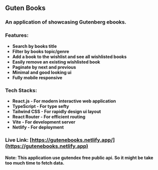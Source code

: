 ## **Guten Books**

### **An application of showcasing Gutenberg ebooks.**

### **Features:**

- **Search by books title**
- **Filter by books topic/genre**
- **Add a book to the wishlist and see all wishlisted books**
- **Easily remove an existing wishlisted book**
- **Paginate by next and previous**
- **Minimal and good looking ui**
- **Fully mobile responsive**

### **Tech Stacks:**

- **React.js - For modern interactive web application**
- **TypeScript - For type sefty**
- **Tailwind CSS - For rapidly design ui layout**
- **React Router - For efficient routing**
- **Vite - For development server**
- **Netlify - For deployment**

### **Live Link: [https://gutenebooks.netlify.app/](https://gutenebooks.netlify.app)**

#### **Note: This application use gutendex free public api. So it might be take too much time to fetch data.**
